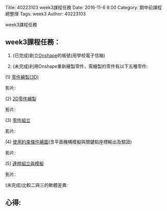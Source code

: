 Title: 40223103 week3課程任務
Date: 2016-11-6 8:00
Category: 期中前課程總整理
Tags: week3
Author: 40223103

week3課程任務

<!-- PELICAN_END_SUMMARY -->

## week3課程任務：

1. (已完成)創立[Onshape](https://cad.onshape.com/documents?column=name&order=asc&viewMode=0&tag=54908fc8e4b03db8d1d05b9b)的帳號(用學校電子信箱)

2. (未完成)利用Onshape重新繪製零件，需繪製的零件有以下五種零件:

(1) [零件繪製(3D)](http://solvespace.com/bracket.pl)

影片:

(2) [2D零件繪製](http://solvespace.com/2d.pl)

影片:

(3) [零件組立](http://solvespace.com/box.pl)

影片:

(4) [使用約束條件繪圖](http://solvespace.com/constraints.pl)(含平面機構模擬與關鍵點座標輸出及驗證)

影片:

(5) [連桿組立與模擬](http://solvespace.com/linkage.pl)

影片:

(未完成)比較二與三的軟體差異:
　　
## 心得:
